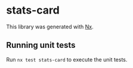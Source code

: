 # stats-card

This library was generated with [Nx](https://nx.dev).

## Running unit tests

Run `nx test stats-card` to execute the unit tests.
